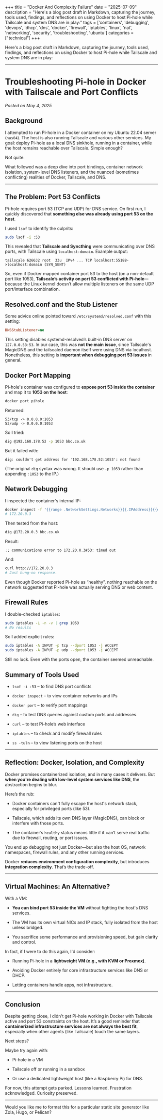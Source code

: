 +++
title = "Docker And Complexity Failure"
date = "2025-07-09"
description = "Here's a blog post draft in Markdown, capturing the journey, tools used, findings, and reflections on using Docker to host Pi-hole while Tailscale and system DNS are in play:"
tags = ['containers', 'debugging', 'devops', 'dhcp', 'dns', 'docker', 'firewall', 'iptables', 'linux', 'nat', 'networking', 'security', 'troubleshooting', 'ubuntu']
categories = ["technical"]
+++

Here's a blog post draft in Markdown, capturing the journey, tools used, findings, and reflections on using Docker to host Pi-hole while Tailscale and system DNS are in play:

---

# Troubleshooting Pi-hole in Docker with Tailscale and Port Conflicts

_Posted on May 4, 2025_

## Background

I attempted to run Pi-hole in a Docker container on my Ubuntu 22.04 server (`nas04`). The host is also running Tailscale and various other services. My goal: deploy Pi-hole as a local DNS sinkhole, running in a container, while the host remains reachable over Tailscale. Simple enough?

Not quite.

What followed was a deep dive into port bindings, container network isolation, system-level DNS listeners, and the nuanced (sometimes conflicting) realities of Docker, Tailscale, and DNS.

---

## The Problem: Port 53 Conflicts

Pi-hole requires port 53 (TCP and UDP) for DNS service. On first run, I quickly discovered that **something else was already using port 53 on the host**.

I used `lsof` to identify the culprits:

```sh
sudo lsof -i :53
```

This revealed that **Tailscale and Syncthing** were communicating over DNS ports, with Tailscale using `localhost:domain`. Example output:

```
tailscale 626632 root  33u  IPv4 ... TCP localhost:55188->localhost:domain (SYN_SENT)
```

So, even if Docker mapped container port 53 to the host (on a non-default port like 1053), **Tailscale’s activity on port 53 conflicted with Pi-hole**—because the Linux kernel doesn’t allow multiple listeners on the same UDP port/interface combination.

## Resolved.conf and the Stub Listener

Some advice online pointed toward `/etc/systemd/resolved.conf` with this setting:

```ini
DNSStubListener=no
```

This setting disables systemd-resolved’s built-in DNS server on `127.0.0.53:53`. In our case, this was **not the main issue**, since Tailscale's MagicDNS and the tailscaled daemon itself were using DNS via localhost. Nonetheless, this setting is **important when debugging port 53 issues** in general.

## Docker Port Mapping

Pi-hole's container was configured to **expose port 53 inside the container** and map it to **1053 on the host**:

```sh
docker port pihole
```

Returned:

```
53/tcp -> 0.0.0.0:1053
53/udp -> 0.0.0.0:1053
```

So I tried:

```sh
dig @192.168.178.52 -p 1053 bbc.co.uk
```

But it failed with:

```
dig: couldn't get address for '192.168.178.52:1053': not found
```

(The original `dig` syntax was wrong. It should use `-p 1053` rather than appending `:1053` to the IP.)

## Network Debugging

I inspected the container's internal IP:

```sh
docker inspect -f '{{range .NetworkSettings.Networks}}{{.IPAddress}}{{end}}' pihole
# 172.20.0.3
```

Then tested from the host:

```sh
dig @172.20.0.3 bbc.co.uk
```

Result:

```
;; communications error to 172.20.0.3#53: timed out
```

And:

```sh
curl http://172.20.0.3
# Just hung—no response.
```

Even though Docker reported Pi-hole as “healthy”, nothing reachable on the network suggested that Pi-hole was actually serving DNS or web content.

## Firewall Rules

I double-checked `iptables`:

```sh
sudo iptables -L -n -v | grep 1053
# No results
```

So I added explicit rules:

```sh
sudo iptables -A INPUT -p tcp --dport 1053 -j ACCEPT
sudo iptables -A INPUT -p udp --dport 1053 -j ACCEPT
```

Still no luck. Even with the ports open, the container seemed unreachable.

## Summary of Tools Used

- `lsof -i :53` – to find DNS port conflicts
    
- `docker inspect` – to view container networks and IPs
    
- `docker port` – to verify port mappings
    
- `dig` – to test DNS queries against custom ports and addresses
    
- `curl` – to test Pi-hole’s web interface
    
- `iptables` – to check and modify firewall rules
    
- `ss -tuln` – to view listening ports on the host
    

---

## Reflection: Docker, Isolation, and Complexity

Docker promises containerized isolation, and in many cases it delivers. But **when you're dealing with low-level system services like DNS**, the abstraction begins to blur.

Here’s the rub:

- Docker containers can't fully escape the host's network stack, especially for privileged ports (like 53).
    
- Tailscale, which adds its own DNS layer (MagicDNS), can block or interfere with those ports.
    
- The container’s `healthy` status means little if it can’t serve real traffic due to firewall, routing, or port issues.
    

You end up debugging not just Docker—but also the host OS, network namespaces, firewall rules, and any other running services.

Docker **reduces environment configuration complexity**, but introduces **integration complexity**. That’s the trade-off.

---

## Virtual Machines: An Alternative?

With a VM:

- **You can bind port 53 inside the VM** without fighting the host's DNS services.
    
- The VM has its own virtual NICs and IP stack, fully isolated from the host unless bridged.
    
- You sacrifice some performance and provisioning speed, but gain clarity and control.
    

In fact, if I were to do this again, I'd consider:

- Running Pi-hole in a **lightweight VM (e.g., with KVM or Proxmox)**.
    
- Avoiding Docker entirely for core infrastructure services like DNS or DHCP.
    
- Letting containers handle apps, not infrastructure.
    

---

## Conclusion

Despite getting close, I didn't get Pi-hole working in Docker with Tailscale active and port 53 constraints on the host. It’s a good reminder that **containerized infrastructure services are not always the best fit**, especially when other agents (like Tailscale) touch the same layers.

Next steps?

Maybe try again with:

- Pi-hole in a VM
    
- Tailscale off or running in a sandbox
    
- Or use a dedicated lightweight host (like a Raspberry Pi) for DNS.
    

For now, this attempt gets parked. Lessons learned. Frustration acknowledged. Curiosity preserved.

---

Would you like me to format this for a particular static site generator like Zola, Hugo, or Pelican?
